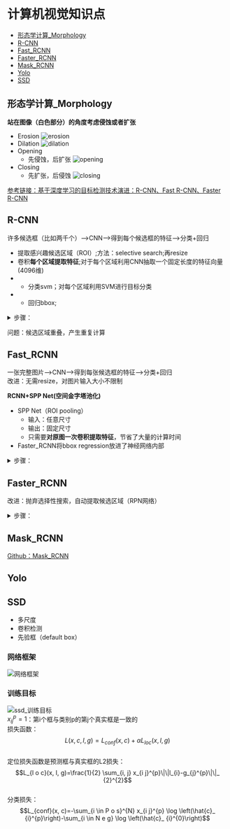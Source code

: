 # 计算机视觉知识点

* [形态学计算_Morphology](#形态学计算_Morphology)
* [R-CNN](#R-CNN)
* [Fast_RCNN](#Fast_RCNN)
* [Faster_RCNN](#Faster_RCNN)
* [Mask_RCNN](#Mask_RCNN)
* [Yolo](#Yolo)
* [SSD](#SSD)

<span id="形态学计算_Morphology"></span>
## 形态学计算_Morphology
**站在图像（白色部分）的角度考虑侵蚀或者扩张**  
* Erosion
![erosion](https://i.ibb.co/2YRpPCL/erosion.png)
* Dilation
![dilation](https://i.ibb.co/Yp2jH6D/dilation.png)
* Opening
  * 先侵蚀，后扩张
  ![opening](https://i.ibb.co/xCsqPZY/opening.png)
* Closing
  * 先扩张，后侵蚀
  ![closing](https://i.ibb.co/SP7M4BZ/closing.png)

[参考链接：基于深度学习的目标检测技术演进：R-CNN、Fast R-CNN、Faster R-CNN](https://www.cnblogs.com/skyfsm/p/6806246.html)
<span id="R-CNN"></span>
## R-CNN
许多候选框（比如两千个）-->CNN-->得到每个候选框的特征-->分类+回归  
* 提取感兴趣候选区域（ROI）;方法：selective search;再resize
* 卷积**每个区域提取特征**;对于每个区域利用CNN抽取一个固定长度的特征向量(4096维)
* * 分类svm；对每个区域利用SVM进行目标分类
* * 回归bbox;

<details><summary>步骤：</summary>
 
　　1.	在图像中确定约1000-2000个候选框 (使用选择性搜索)  
　　2. 每个候选框内图像块缩放至相同大小，并输入到CNN内进行特征提取   
　　3.	对候选框中提取出的特征，使用分类器判别是否属于一个特定类   
　　4.	对于属于某一特征的候选框，用回归器进一步调整其位置  </details>

问题：候选区域重叠，产生重复计算

<span id="Fast_RCNN"></span>
## Fast_RCNN  
一张完整图片-->CNN-->得到每张候选框的特征-->分类+回归  
改进：无需resize，对图片输入大小不限制  

**RCNN+SPP Net(空间金字塔池化)**  
* SPP Net（ROI pooling）
  * 输入：任意尺寸
  * 输出：固定尺寸
  * 只需要**对原图一次卷积提取特征**，节省了大量的计算时间
* Faster_RCNN将bbox regression放进了神经网络内部

<details><summary>步骤：</summary>  
 
　　1.	在图像中确定约1000-2000个候选框 (使用选择性搜索)  
　　2.	对整张图片输进CNN，得到feature map  
　　3.	找到每个候选框在feature map上的映射patch，将此patch作为每个候选框的卷积特征输入到SPP layer和之后的层  
　　4.	对候选框中提取出的特征，使用分类器判别是否属于一个特定类   
　　5.	对于属于某一特征的候选框，用回归器进一步调整其位置  </details>

<span id="Faster_RCNN"></span>
## Faster_RCNN
改进：抛弃选择性搜索，自动提取候选区域（RPN网络）

<details><summary>步骤：</summary>  
 
　　1.	对整张图片输进CNN，得到feature map  
　　2.	卷积特征输入到RPN，得到候选框的特征信息  
　　3.	对候选框中提取出的特征，使用分类器判别是否属于一个特定类   
　　4.	对于属于某一特征的候选框，用回归器进一步调整其位置  </details>

<span id="Mask_RCNN"></span>
## Mask_RCNN
[Github：Mask_RCNN](https://github.com/matterport/Mask_RCNN)

<span id="Yolo"></span>
## Yolo

<span id="SSD"></span>
## SSD
* 多尺度
* 卷积检测
* 先验框（default box）

### 网络框架
![网络框架](https://i.ibb.co/kyctDkY/ssd-net.jpg)  

### 训练目标
![ssd_训练目标](https://i.ibb.co/x5nMCHn/ssd-loss.jpg)  
$x_{i j}^{p}=1$：第i个框与类别p的第j个真实框是一致的  
损失函数：  
$$L(x, c, l, g)=L_{c o n f}(x, c)+\alpha L_{l o c}(x, l, g)$$  
定位损失函数是预测框与真实框的L2损失：  
$$L_{l o c}(x, l, g)=\frac{1}{2} \sum_{i, j} x_{i j}^{p}\|\|l_{i}-g_{j}^{p}\|\|_ {2}^{2}$$  
分类损失：  
$$L_{conf}(x, c)=-\sum_{i \in P o s}^{N} x_{i j}^{p} \log \left(\hat{c}_ {i}^{p}\right)-\sum_{i \in N e g} \log \left(\hat{c}_ {i}^{0}\right)$$  

